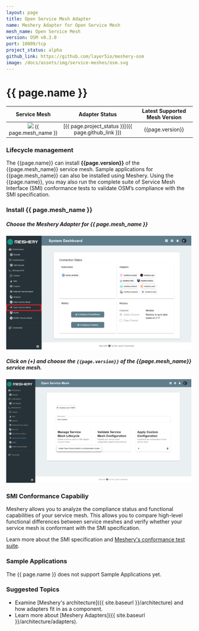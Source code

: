 ```yaml
---
layout: page
title: Open Service Mesh Adapter
name: Meshery Adapter for Open Service Mesh
mesh_name: Open Service Mesh
version: OSM v0.3.0
port: 10009/tcp
project_status: alpha
github_link: https://github.com/layer5io/meshery-osm
image: /docs/assets/img/service-meshes/osm.svg
---
```


# {{ page.name }}

|  Service Mesh  |                   Adapter Status                    | Latest Supported Mesh Version |
| :------------: | :-------------------------------------------------: | :---------------------------: |
| <img src="{{ page.image }}" style="width:20px" /> {{ page.mesh_name }} | [{{ page.project_status }}]({{ page.github_link }}) |       {{page.version}}        |

### Lifecycle management

The {{page.name}} can install **{{page.version}}** of the {{page.mesh_name}} service mesh. Sample applications for {{page.mesh_name}} can also be installed using Meshery. Using the {{page.name}}, you may also run the complete suite of Service Mesh Interface (SMI) conformance tests to validate OSM’s compliance with the SMI specification.

### Install {{ page.mesh_name }}

##### **Choose the Meshery Adapter for {{ page.mesh_name }}**

<a href="#osm-adapter">
  <img style="width:500px;" src="/docs/assets/img/adapters/osm/osm-adapter.png" />
</a>
<a href="#" class="lightbox" id="osm-adapter">
  <span style="background-image: url('/docs/assets/img/adapters/osm/osm-adapter.png')"></span>
</a>

##### **Click on (+) and choose the `{{page.version}}` of the {{page.mesh_name}} service mesh.**

<a href="#osm-install">
  <img style="width:500px;" src="/docs/assets/img/adapters/osm/osm-install.png" />
</a>
<a href="#" class="lightbox" id="osm-install">
  <span style="background-image: url('/docs/assets/img/adapters/osm/osm-install.png')"></span>
</a>

### SMI Conformance Capabiliy

Meshery allows you to analyze the compliance status and functional capabilities of your service mesh. This allows you to compare high-level functional differences between service meshes and verify whether your service mesh is conformant with the SMI specification.

Learn more about the SMI specification and [Meshery's conformance test suite](https://meshery.layer5.io/docs/functionality/smi-conformance).

### Sample Applications

The {{ page.name }} does not support Sample Applications yet.

### Suggested Topics

- Examine [Meshery's architecture]({{ site.baseurl }}/architecture) and how adapters fit in as a component.
- Learn more about [Meshery Adapters]({{ site.baseurl }}/architecture/adapters).

